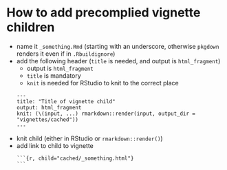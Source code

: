 # How to add precomplied vignette children

* name it `_something.Rmd` (starting with an underscore, otherwise `pkgdown`
  renders it even if in `.Rbuildignore`)
* add the following header (`title` is needed, and output is `html_fragment`)
    - output is `html_fragment`
    - `title` is mandatory
    - `knit` is needed for RStudio to knit to the correct place
  ````
  ---
  title: "Title of vignette child"
  output: html_fragment
  knit: (\(input, ...) rmarkdown::render(input, output_dir = "vignettes/cached"))
  ---
  ````
* knit child (either in RStudio or `rmarkdown::render()`)
* add link to child to vignette
  ````
  ```{r, child="cached/_something.html"}
  ```
  ````
